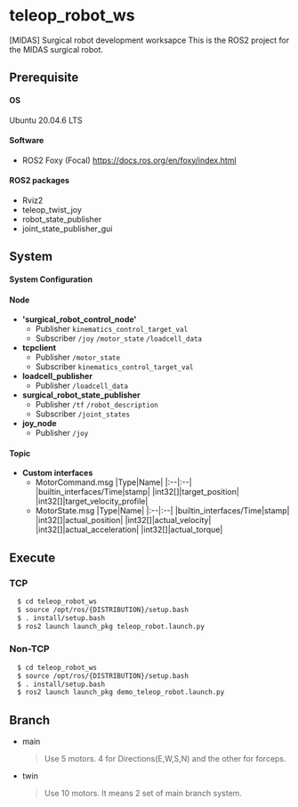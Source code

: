 # teleop_robot_ws
[MIDAS] Surgical robot development worksapce
This is the ROS2 project for the MIDAS surgical robot.



## Prerequisite
#### OS
Ubuntu 20.04.6 LTS
#### Software
- ROS2 Foxy (Focal)
  <https://docs.ros.org/en/foxy/index.html>
#### ROS2 packages 
- Rviz2
- teleop_twist_joy
- robot_state_publisher
- joint_state_publisher_gui

## System
#### System Configuration

#### Node
- **'surgical_robot_control_node'**
  - Publisher
    `kinematics_control_target_val`
  - Subscriber
    `/joy`
    `/motor_state`
    `/loadcell_data`
- **tcpclient**
  - Publisher
    `/motor_state`
  - Subscriber
    `kinematics_control_target_val`
- **loadcell_publisher**
  - Publisher
    `/loadcell_data`
- **surgical_robot_state_publisher**
  - Publisher
    `/tf`
    `/robot_description`
  - Subscriber
    `/joint_states`
- **joy_node**
  - Publisher
    `/joy`

#### Topic
- **Custom interfaces**
  - MotorCommand.msg
    |Type|Name|
    |:--|:--|
    |builtin_interfaces/Time|stamp|
    |int32[]|target_position|
    |int32[]|target_velocity_profile|
  - MotorState.msg
    |Type|Name|
    |:--|:--|
    |builtin_interfaces/Time|stamp|
    |int32[]|actual_position|
    |int32[]|actual_velocity|
    |int32[]|actual_acceleration|
    |int32[]|actual_torque|

## Execute
### TCP
```bash
  $ cd teleop_robot_ws
  $ source /opt/ros/{DISTRIBUTION}/setup.bash
  $ . install/setup.bash
  $ ros2 launch launch_pkg teleop_robot.launch.py
```

### Non-TCP
```bash
  $ cd teleop_robot_ws
  $ source /opt/ros/{DISTRIBUTION}/setup.bash
  $ . install/setup.bash
  $ ros2 launch launch_pkg demo_teleop_robot.launch.py
```

## Branch
- main
  > Use 5 motors. 4 for Directions(E,W,S,N) and the other for forceps.

- twin
  > Use 10 motors. It means 2 set of main branch system.


